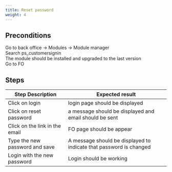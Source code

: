 ```yaml
---
title: Reset password
weight: 4
---
```


## Preconditions

Go to back office -> Modules -> Module manager\
Search ps_customersignin\
The module should be installed and upgraded to the last version\
Go to FO
## Steps
| Step Description | Expected result |
| ----- | ----- |
| Click on login | login page should be displayed |
| Click on reset password | a message should be displayed and email should be sent |
| Click on the link in the email | FO page should be appear |
| Type the new password and save | A message should be displayed to indicate that password is changed |
| Login with the new password | Login should be working |
